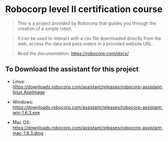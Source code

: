 # Robocorp level II certification course
>This is a project provided by Robocorp that guides you through the creation of a simple robot.

>It can be used to interact with a csv  file downloaded directly from the web, access the data and pass orders in a provided website URL.

>*Read the documentation:* 
 https://robocorp.com/docs/

## To Download the assistant for this project

* Linux:</br>
https://downloads.robocorp.com/assistant/releases/robocorp-assistant-linux.AppImage

* Windows:</br>
https://downloads.robocorp.com/assistant/releases/robocorp-assistant-win-1.6.3.exe

* Mac OS:</br>
https://downloads.robocorp.com/assistant/releases/robocorp-assistant-mac-1.6.3.dmg
